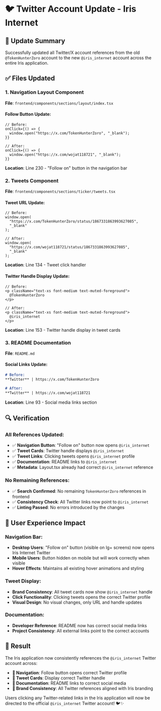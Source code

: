 # 🐦 Twitter Account Update - Iris Internet

## 🎯 **Update Summary**

Successfully updated all Twitter/X account references from the old `@TokenHunterZoro` account to the new `@iris_internet` account across the entire Iris application.

## ✅ **Files Updated**

### **1. Navigation Layout Component**
**File**: `frontend/components/sections/layout/index.tsx`

#### **Follow Button Update:**
```tsx
// Before:
onClick={() => {
  window.open("https://x.com/TokenHunterZoro", "_blank");
}}

// After:
onClick={() => {
  window.open("https://x.com/wojat118721", "_blank");
}}
```

**Location**: Line 230 - "Follow on" button in the navigation bar

### **2. Tweets Component**
**File**: `frontend/components/sections/ticker/tweets.tsx`

#### **Tweet URL Update:**
```tsx
// Before:
window.open(
  "https://x.com/TokenHunterZoro/status/1867331863993627085",
  "_blank"
);

// After:
window.open(
  "https://x.com/wojat118721/status/1867331863993627085",
  "_blank"
);
```

**Location**: Line 134 - Tweet click handler

#### **Twitter Handle Display Update:**
```tsx
// Before:
<p className="text-xs font-medium text-muted-foreground">
  @TokenHunterZoro
</p>

// After:
<p className="text-xs font-medium text-muted-foreground">
  @iris_internet
</p>
```

**Location**: Line 153 - Twitter handle display in tweet cards

### **3. README Documentation**
**File**: `README.md`

#### **Social Links Update:**
```markdown
# Before:
**Twitter** | https://x.com/TokenHunterZoro

# After:
**Twitter** | https://x.com/wojat118721
```

**Location**: Line 93 - Social media links section

## 🔍 **Verification**

### **All References Updated:**
- ✅ **Navigation Button**: "Follow on" button now opens `@iris_internet`
- ✅ **Tweet Cards**: Twitter handle displays `@iris_internet`
- ✅ **Tweet Links**: Clicking tweets opens `@iris_internet` profile
- ✅ **Documentation**: README links to `@iris_internet`
- ✅ **Metadata**: Layout.tsx already had correct `@iris_internet` reference

### **No Remaining References:**
- ✅ **Search Confirmed**: No remaining `TokenHunterZoro` references in frontend
- ✅ **Consistency Check**: All Twitter links now point to `@iris_internet`
- ✅ **Linting Passed**: No errors introduced by the changes

## 🎨 **User Experience Impact**

### **Navigation Bar:**
- **Desktop Users**: "Follow on" button (visible on lg+ screens) now opens Iris Internet Twitter
- **Mobile Users**: Button hidden on mobile but will work correctly when visible
- **Hover Effects**: Maintains all existing hover animations and styling

### **Tweet Display:**
- **Brand Consistency**: All tweet cards now show `@iris_internet` handle
- **Click Functionality**: Clicking tweets opens the correct Twitter profile
- **Visual Design**: No visual changes, only URL and handle updates

### **Documentation:**
- **Developer Reference**: README now has correct social media links
- **Project Consistency**: All external links point to the correct accounts

## 🚀 **Result**

The Iris application now consistently references the `@iris_internet` Twitter account across:

- **🔗 Navigation**: Follow button opens correct Twitter profile
- **📱 Tweet Cards**: Display correct Twitter handle
- **📖 Documentation**: README links to correct social media
- **🎯 Brand Consistency**: All Twitter references aligned with Iris branding

Users clicking any Twitter-related links in the Iris application will now be directed to the official `@iris_internet` Twitter account! 🐦✨